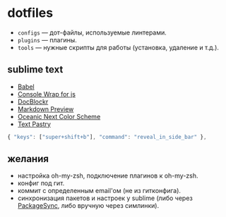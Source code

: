 dotfiles
========

* `configs` &mdash; дот-файлы, используемые линтерами.
* `plugins` &mdash; плагины.
* `tools` &mdash; нужные скрипты для работы (установка, удаление и т.д.).

## sublime text

* [Babel](https://packagecontrol.io/packages/Babel)
* [Console Wrap for js](https://packagecontrol.io/packages/Console%20Wrap%20for%20js)
* [DocBlockr](https://packagecontrol.io/packages/DocBlockr)
* [Markdown Preview](https://packagecontrol.io/packages/Markdown%20Preview)
* [Oceanic Next Color Scheme](https://packagecontrol.io/packages/Oceanic%20Next%20Color%20Scheme)
* [Text Pastry](https://packagecontrol.io/packages/Text%20Pastry)

```javascript
{ "keys": ["super+shift+b"], "command": "reveal_in_side_bar" },
```

## желания

* настройка oh-my-zsh, подключение плагинов к oh-my-zsh.
* конфиг под гит.
* коммит с определенным email'ом (не из гитконфига).
* синхронизация пакетов и настроек у sublime (либо через [PackageSync](https://packagecontrol.io/packages/PackageSync), либо вручную через симлинки).
